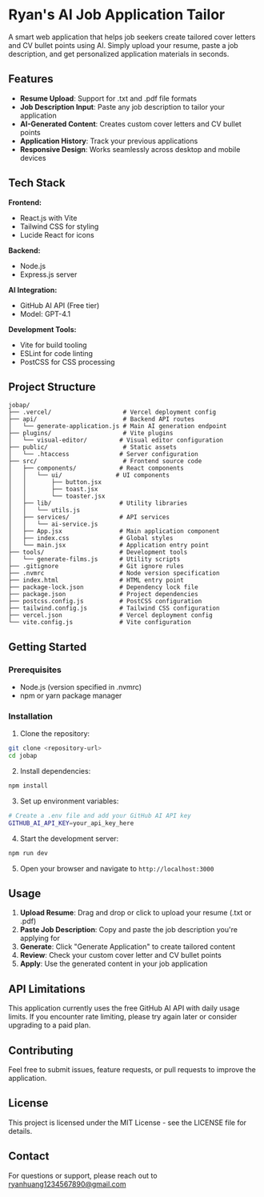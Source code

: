 # Ryan's AI Job Application Tailor

A smart web application that helps job seekers create tailored cover letters and CV bullet points using AI. Simply upload your resume, paste a job description, and get personalized application materials in seconds.

## Features

- **Resume Upload**: Support for .txt and .pdf file formats
- **Job Description Input**: Paste any job description to tailor your application
- **AI-Generated Content**: Creates custom cover letters and CV bullet points
- **Application History**: Track your previous applications
- **Responsive Design**: Works seamlessly across desktop and mobile devices

## Tech Stack

**Frontend:**
- React.js with Vite
- Tailwind CSS for styling
- Lucide React for icons

**Backend:**
- Node.js
- Express.js server

**AI Integration:**
- GitHub AI API (Free tier)
- Model: GPT-4.1

**Development Tools:**
- Vite for build tooling
- ESLint for code linting
- PostCSS for CSS processing

## Project Structure

```
jobap/
├── .vercel/                    # Vercel deployment config
├── api/                        # Backend API routes
│   └── generate-application.js # Main AI generation endpoint
├── plugins/                    # Vite plugins
│   └── visual-editor/         # Visual editor configuration
├── public/                     # Static assets
│   └── .htaccess              # Server configuration
├── src/                        # Frontend source code
│   ├── components/            # React components
│   │   └── ui/               # UI components
│   │       ├── button.jsx
│   │       ├── toast.jsx
│   │       └── toaster.jsx
│   ├── lib/                   # Utility libraries
│   │   └── utils.js
│   ├── services/              # API services
│   │   └── ai-service.js
│   ├── App.jsx                # Main application component
│   ├── index.css              # Global styles
│   └── main.jsx               # Application entry point
├── tools/                     # Development tools
│   └── generate-films.js      # Utility scripts
├── .gitignore                 # Git ignore rules
├── .nvmrc                     # Node version specification
├── index.html                 # HTML entry point
├── package-lock.json          # Dependency lock file
├── package.json               # Project dependencies
├── postcss.config.js          # PostCSS configuration
├── tailwind.config.js         # Tailwind CSS configuration
├── vercel.json                # Vercel deployment config
└── vite.config.js             # Vite configuration
```

## Getting Started

### Prerequisites

- Node.js (version specified in .nvmrc)
- npm or yarn package manager

### Installation

1. Clone the repository:
```bash
git clone <repository-url>
cd jobap
```

2. Install dependencies:
```bash
npm install
```

3. Set up environment variables:
```bash
# Create a .env file and add your GitHub AI API key
GITHUB_AI_API_KEY=your_api_key_here
```

4. Start the development server:
```bash
npm run dev
```

5. Open your browser and navigate to `http://localhost:3000`

## Usage

1. **Upload Resume**: Drag and drop or click to upload your resume (.txt or .pdf)
2. **Paste Job Description**: Copy and paste the job description you're applying for
3. **Generate**: Click "Generate Application" to create tailored content
4. **Review**: Check your custom cover letter and CV bullet points
5. **Apply**: Use the generated content in your job application

## API Limitations

This application currently uses the free GitHub AI API with daily usage limits. If you encounter rate limiting, please try again later or consider upgrading to a paid plan.

## Contributing

Feel free to submit issues, feature requests, or pull requests to improve the application.

## License

This project is licensed under the MIT License - see the LICENSE file for details.

## Contact

For questions or support, please reach out to ryanhuang1234567890@gmail.com
